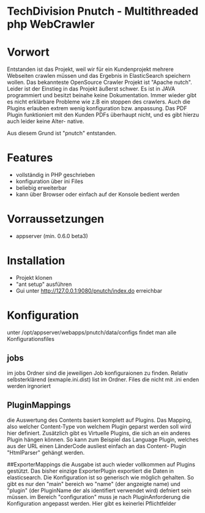 TechDivision Pnutch - Multithreaded php WebCrawler
===================

# Vorwort

Entstanden ist das Projekt, weil wir für ein Kundenprojekt mehrere Webseiten crawlen müssen und das Ergebnis in
ElasticSearch speichern wollen. Das bekannteste OpenSource Crawler Projekt ist "Apache nutch". Leider ist der Einstieg
in das Projekt äußerst schwer. Es ist in JAVA programmiert und besitzt beinahe keine Dokumentation. Immer wieder gibt es
nicht erklärbare Probleme wie z.B ein stoppen des crawlers. Auch die Plugins erlauben extrem wenig konfiguration bzw.
anpassung. Das PDF Plugin funktioniert mit den Kunden PDFs überhaupt nicht, und es gibt hierzu auch leider keine Alter-
native.

Aus diesem Grund ist "pnutch" entstanden.

# Features

- vollständig in PHP geschrieben
- konfiguration über ini Files
- beliebig erweiterbar
- kann über Browser oder einfach auf der Konsole bedient werden


# Vorraussetzungen

- appserver (min. 0.6.0 beta3)


# Installation

- Projekt klonen
- "ant setup" ausführen
- Gui unter http://127.0.0.1:9080/pnutch/index.do erreichbar


# Konfiguration

unter /opt/appserver/webapps/pnutch/data/configs findet man alle Konfigurationsfiles

## jobs
im jobs Ordner sind die jeweiligen Job konfiguraionen zu finden. Relativ selbsterklärend (exmaple.ini.dist) list im
Ordner. Files die nicht mit .ini enden werden irgnoriert

## PluginMappings
die Auswertung des Contents basiert komplett auf Plugins. Das Mapping, also welcher Content-Type von welchem Plugin
geparst werden soll wird hier definiert. Zusätzlich gibt es Virtuelle Plugins, die sich an ein anderes Plugin hängen
können. So kann zum Beispiel das Language Plugin, welches aus der URL einen LänderCode ausliest einfach an das Content-
Plugin "HtmlParser" gehängt werden.


##ExporterMappings
die Ausgabe ist auch wieder vollkommen auf Plugins gestützt. Das bisher einzige ExporterPlugin exportiert die Daten in
elasticsearch. Die Konfiguration ist so generisch wie möglich gehalten. So gibt es nur den "main" bereich wo "name" (der
angzeigte name) und "plugin" (der PluginName der als identifiert verwendet wird) defniert sein müssen. im Bereich
"configuration" muss je nach PluginAnforderung die Konfiguration angepasst werden. Hier gibt es keinerlei Pflichtfelder

